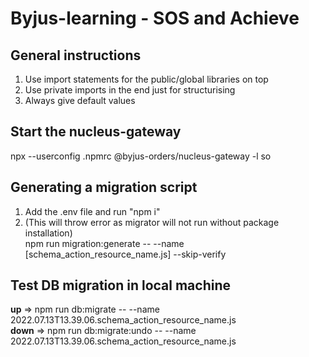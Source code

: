 # Byjus-learning - SOS and Achieve
## General instructions
1. Use import statements for the public/global libraries on top 
2. Use private imports in the end just for structurising
3. Always give default values
## Start the nucleus-gateway
npx --userconfig .npmrc  @byjus-orders/nucleus-gateway -l so
## Generating a migration script
1. Add the .env file and run "npm i"
2. (This will throw error as migrator will not run without package installation) <br> npm run migration:generate -- --name [schema_action_resource_name.js] --skip-verify 
## Test DB migration in local machine
**up**  =>   npm run db:migrate -- --name 2022.07.13T13.39.06.schema_action_resource_name.js <br>
**down**  =>   npm run db:migrate:undo -- --name 2022.07.13T13.39.06.schema_action_resource_name.js

